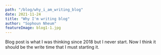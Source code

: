 ```yaml
---
path: "/blog/why_i_am_writing_blog"
date: 2021-11-24
title: "Why I'm writing blog"
author: "Sophoun Nheum"
featureImage: blog1-1.jpg
---
```


Blog post is what I was thinking since 2018 but I never start.
Now I think it should be the write time that I must starting it.
